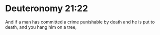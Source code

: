 # Deuteronomy 21:22

And if a man has committed a crime punishable by death and he is put to death, and you hang him on a tree,
